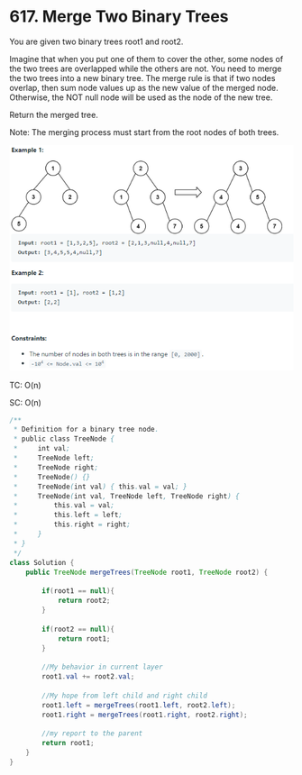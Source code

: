 # 617. Merge Two Binary Trees

You are given two binary trees root1 and root2.

Imagine that when you put one of them to cover the other, some nodes of the two trees are overlapped while the others are not. You need to merge the two trees into a new binary tree. The merge rule is that if two nodes overlap, then sum node values up as the new value of the merged node. Otherwise, the NOT null node will be used as the node of the new tree.

Return the merged tree.

Note: The merging process must start from the root nodes of both trees.

![617](images/617-merge-binary-tree.png)


TC: O(n)

SC: O(n)

```java
/**
 * Definition for a binary tree node.
 * public class TreeNode {
 *     int val;
 *     TreeNode left;
 *     TreeNode right;
 *     TreeNode() {}
 *     TreeNode(int val) { this.val = val; }
 *     TreeNode(int val, TreeNode left, TreeNode right) {
 *         this.val = val;
 *         this.left = left;
 *         this.right = right;
 *     }
 * }
 */
class Solution {
    public TreeNode mergeTrees(TreeNode root1, TreeNode root2) {
        
        if(root1 == null){
            return root2;
        }
        
        if(root2 == null){
            return root1;
        }
        
        //My behavior in current layer
        root1.val += root2.val;
        
        //My hope from left child and right child
        root1.left = mergeTrees(root1.left, root2.left);
        root1.right = mergeTrees(root1.right, root2.right);
        
        //my report to the parent
        return root1;
    }
}
```
